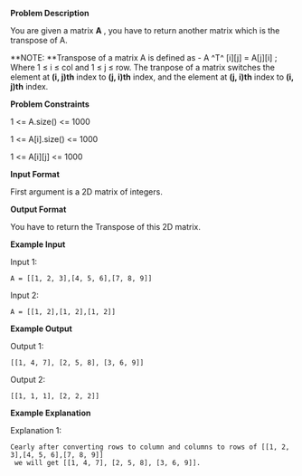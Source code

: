 **Problem Description**

You are given a matrix  **A** , you have to return another matrix which is the transpose of A.

**NOTE: **Transpose of a matrix A is defined as - A ^T^ [i][j] = A[j][i] ; Where 1 ≤ i ≤ col and 1 ≤ j ≤ row. The tranpose of a matrix switches the element at **(i, j)th** index to **(j, i)th** index, and the element at **(j, i)th** index to **(i, j)th** index.

**Problem Constraints**

1 <= A.size() <= 1000

1 <= A[i].size() <= 1000

1 <= A[i][j] <= 1000

**Input Format**

First argument is a 2D matrix of integers.

**Output Format**

You have to return the Transpose of this 2D matrix.

**Example Input**

Input 1:

```
A = [[1, 2, 3],[4, 5, 6],[7, 8, 9]]
```

Input 2:

```
A = [[1, 2],[1, 2],[1, 2]]
```

**Example Output**

Output 1:

```
[[1, 4, 7], [2, 5, 8], [3, 6, 9]]
```

Output 2:

```
[[1, 1, 1], [2, 2, 2]]
```

**Example Explanation**

Explanation 1:

```
Cearly after converting rows to column and columns to rows of [[1, 2, 3],[4, 5, 6],[7, 8, 9]]
 we will get [[1, 4, 7], [2, 5, 8], [3, 6, 9]].
```
